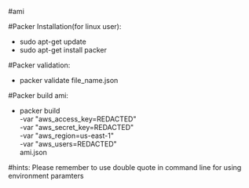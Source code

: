 #ami

#Packer Installation(for linux user):
- sudo apt-get update
- sudo apt-get install packer

#Packer validation:
- packer validate file_name.json

#Packer build ami:
- packer build \
    -var "aws_access_key=REDACTED" \
    -var "aws_secret_key=REDACTED" \
    -var "aws_region=us-east-1" \
    -var "aws_users=REDACTED" \
    ami.json

#hints:
Please remember to use double quote in command line for using environment paramters
